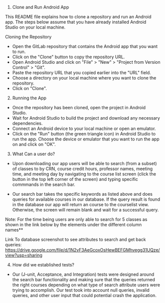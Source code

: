 1) Clone and Run Android App

This README file explains how to clone a repository and run an Android app. The steps below assume that you have already installed Android Studio on your local machine.

Cloning the Repository

* Open the GitLab repository that contains the Android app that you want to run.
* Click on the "Clone" button to copy the repository URL.
* Open Android Studio and click on "File" > "New" > "Project from Version Control" > "Git".
* Paste the repository URL that you copied earlier into the "URL" field.
* Choose a directory on your local machine where you want to clone the repository.
* Click on "Clone".

2) Running the App

* Once the repository has been cloned, open the project in Android Studio.
* Wait for Android Studio to build the project and download any necessary dependencies.
* Connect an Android device to your local machine or open an emulator.
* Click on the "Run" button (the green triangle icon) in Android Studio to run the app.
Choose the device or emulator that you want to run the app on and click on "OK".

3) What Can a user do? 

* Upon downloading our app users will be able to search (from a subset) of classes to by CRN, course credit hours, professor names, meeting time, and meeting day by navigating to the course list screen (click the button in the top left corner of the screen) and typing specific commmands in the search bar. 

* Our search bar takes the specific keywords as listed above and does queries for available courses in our database. If the query result is found in the database our app will return an course to the courselist view. Otherwise, the screen will remain blank and wait for a successful query.      

Note: For the time being users are only able to search for 5 classes as shown in the link below by the elements under the different column names**


Link To database screenshot to see attributes to search and get back queries: https://drive.google.com/file/d/1N2vF3AeGcoxOsHewBEFGMhvegg31UQze/view?usp=sharing


4) How did we established tests?

* Our (J-unit, Acceptance, and Integration) tests were designed around the search bar functionality and making sure that the queries returned the right courses depending on what type of search attribute users were trying to accomplish. Our test took into account null queries, invalid queries, and other user input that could potential crash the application. 






